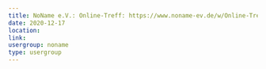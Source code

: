 ```yaml
---
title: NoName e.V.: Online-Treff: https://www.noname-ev.de/w/Online-Treff
date: 2020-12-17
location: 
link: 
usergroup: noname
type: usergroup
---
```

